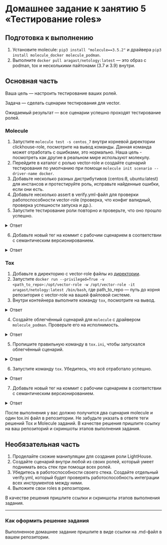 # Домашнее задание к занятию 5 «Тестирование roles»

## Подготовка к выполнению

1. Установите molecule: `pip3 install "molecule==3.5.2"` и драйвера `pip3 install molecule_docker molecule_podman`.
2. Выполните `docker pull aragast/netology:latest` —  это образ с podman, tox и несколькими пайтонами (3.7 и 3.9) внутри.

## Основная часть

Ваша цель — настроить тестирование ваших ролей. 

Задача — сделать сценарии тестирования для vector. 

Ожидаемый результат — все сценарии успешно проходят тестирование ролей.

### Molecule

1. Запустите  `molecule test -s centos_7` внутри корневой директории clickhouse-role, посмотрите на вывод команды. Данная команда может отработать с ошибками, это нормально. Наша цель - посмотреть как другие в реальном мире используют молекулу.
2. Перейдите в каталог с ролью vector-role и создайте сценарий тестирования по умолчанию при помощи `molecule init scenario --driver-name docker`.
3. Добавьте несколько разных дистрибутивов (centos:8, ubuntu:latest) для инстансов и протестируйте роль, исправьте найденные ошибки, если они есть.
4. Добавьте несколько assert в verify.yml-файл для  проверки работоспособности vector-role (проверка, что конфиг валидный, проверка успешности запуска и др.). 
5. Запустите тестирование роли повторно и проверьте, что оно прошло успешно.

<details>
<summary>Ответ</summary>

<br>

![centos7](https://github.com/aagrebeshkov/Homework/blob/main/08-ansible-05-testing/images/centos7.png)
<br>

![centos7](https://github.com/aagrebeshkov/Homework/blob/main/08-ansible-05-testing/images/centos8.png)

<br>

</details>

6. Добавьте новый тег на коммит с рабочим сценарием в соответствии с семантическим версионированием.

<details>
<summary>Ответ</summary>

[Tag 1.0](https://github.com/aagrebeshkov/08-ansible-05-vector/tree/v1.0)

</details>

### Tox

1. Добавьте в директорию с vector-role файлы из [директории](./example).
2. Запустите `docker run --privileged=True -v <path_to_repo>:/opt/vector-role -w /opt/vector-role -it aragast/netology:latest /bin/bash`, где path_to_repo — путь до корня репозитория с vector-role на вашей файловой системе.
3. Внутри контейнера выполните команду `tox`, посмотрите на вывод.

<details>
<summary>Ответ</summary>

<br>

![tox-fail](https://github.com/aagrebeshkov/Homework/blob/main/08-ansible-05-testing/images/tox-fail.png)
<br>

</details>

4. Создайте облегчённый сценарий для `molecule` с драйвером `molecule_podman`. Проверьте его на исполнимость.

<details>
<summary>Ответ</summary>

<br>

![podman-centos8](https://github.com/aagrebeshkov/Homework/blob/main/08-ansible-05-testing/images/podman-centos8.png)
<br>

</details>

5. Пропишите правильную команду в `tox.ini`, чтобы запускался облегчённый сценарий.

<details>
<summary>Ответ</summary>

```bash
commands =
   {posargs:molecule test -s podman-cl8 --destroy always}
```

</details>

6. Запустите команду `tox`. Убедитесь, что всё отработало успешно.

<details>
<summary>Ответ</summary>

<br>

![tox-success](https://github.com/aagrebeshkov/Homework/blob/main/08-ansible-05-testing/images/tox-success.png)
<br>

</details>

7. Добавьте новый тег на коммит с рабочим сценарием в соответствии с семантическим версионированием.

<details>
<summary>Ответ</summary>

[Tag 2.0](https://github.com/aagrebeshkov/08-ansible-05-vector/tree/v2.0)

</details>

После выполнения у вас должно получится два сценария molecule и один tox.ini файл в репозитории. Не забудьте указать в ответе теги решений Tox и Molecule заданий. В качестве решения пришлите ссылку на ваш репозиторий и скриншоты этапов выполнения задания. 

## Необязательная часть

1. Проделайте схожие манипуляции для создания роли LightHouse.
2. Создайте сценарий внутри любой из своих ролей, который умеет поднимать весь стек при помощи всех ролей.
3. Убедитесь в работоспособности своего стека. Создайте отдельный verify.yml, который будет проверять работоспособность интеграции всех инструментов между ними.
4. Выложите свои roles в репозитории.

В качестве решения пришлите ссылки и скриншоты этапов выполнения задания.

---

### Как оформить решение задания

Выполненное домашнее задание пришлите в виде ссылки на .md-файл в вашем репозитории.
